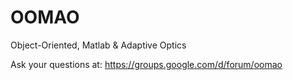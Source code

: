 OOMAO
=====

Object-Oriented, Matlab &amp; Adaptive Optics

Ask your questions at: https://groups.google.com/d/forum/oomao 
